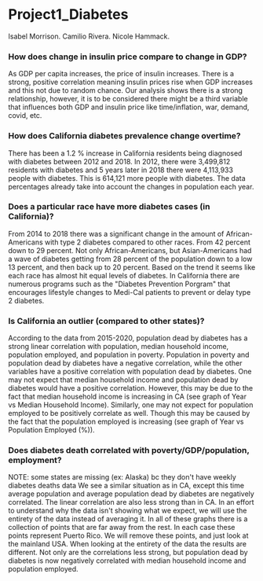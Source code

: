 # Project1_Diabetes

Isabel Morrison. 
Camilio Rivera. 
Nicole Hammack. 

### How does change in insulin price compare to change in GDP? 
As GDP per capita increases, the price of insulin increases. There is a strong, positive correlation meaning insulin prices rise when GDP increases and this not due to random chance. Our analysis shows there is a strong relationship, however, it is to be considered there might be a third variable that influences both GDP and insulin price like time/inflation, war, demand, covid, etc.
### How does California diabetes prevalence change overtime? 
There has been a 1.2 % increase in California residents being diagnosed with diabetes between 2012 and 2018. In 2012, there were 3,499,812 residents with diabetes and 5 years later in 2018 there were 4,113,933 people with diabetes. This is 614,121 more people with diabetes. The data percentages already take into account the changes in population each year.
### Does a particular race have more diabetes cases (in California)?
From 2014 to 2018 there was a significant change in the amount of African-Americans with type 2 diabetes compared to other races. From 42 percent down to 29 percent. Not only African-Americans, but Asian-Americans had a wave of diabetes getting from 28 percent of the population down to a low 13 percent, and then back up to 20 percent. Based on the trend it seems like each race has almost hit equal levels of diabetes. In California there are numerous programs such as the "Diabetes Prevention Porgram" that encourages lifestyle changes to Medi-Cal patients to prevent or delay type 2 diabetes.
### Is California an outlier (compared to other states)?
According to the data from 2015-2020, population dead by diabetes has a strong linear correlation with population, median household income, population employed, and population in poverty.
Population in poverty and population dead by diabetes have a negative correlation, while the other variables have a positive correlation with population dead by diabetes.
One may not expect that median household income and population dead by diabetes would have a positive correlation. However, this may be due to the fact that median household income is increasing in CA (see graph of Year vs Median Household Income). Similarly, one may not expect for population employed to be positively correlate as well. Though this may be caused by the fact that the population employed is increasing (see graph of Year vs Population Employed (%)).
### Does diabetes death correlated with poverty/GDP/population, employment? 
NOTE: some states are missing (ex: Alaska) bc they don't have weekly diabetes deaths data
We see a similar situation as in CA, except this time average population and average population dead by diabetes are negatively correlated. The linear correlation are also less strong than in CA.
In an effort to understand why the data isn't showing what we expect, we will use the entirety of the data instead of averaging it.
In all of these graphs there is a collection of points that are far away from the rest. In each case these points represent Puerto Rico. We will remove these points, and just look at the mainland USA.
When looking at the entirety of the data the results are different. Not only are the correlations less strong, but population dead by diabetes is now negatively correlated with median household income and population employed.